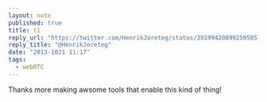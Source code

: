 ```yaml
---
layout: note
published: true
title: t1
reply_url: "https://twitter.com/HenrikJoreteg/status/391994208992505857"
reply_title: "@HenrikJoreteg"
date: "2013-1021 11:17"
tags: 
  - webRTC
---
```


Thanks more making awsome tools that enable this kind of thing!
